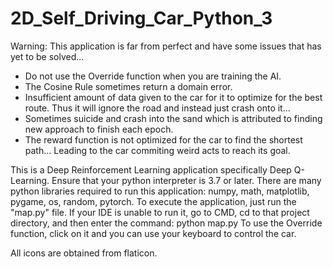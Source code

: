 # 2D_Self_Driving_Car_Python_3

Warning: This application is far from perfect and have some issues that has yet to be solved... 
- Do not use the Override function when you are training the AI.
- The Cosine Rule sometimes return a domain error.
- Insufficient amount of data given to the car for it to optimize for the best route. Thus it will ignore the road and instead just crash onto it... 
- Sometimes suicide and crash into the sand which is attributed to finding new approach to finish each epoch.
- The reward function is not optimized for the car to find the shortest path... Leading to the car commiting weird acts to reach its goal. 

This is a Deep Reinforcement Learning application specifically Deep Q-Learning. 
Ensure that your python interpreter is 3.7 or later. 
There are many python libraries required to run this application: numpy, math, matplotlib, pygame, os, random, pytorch.
To execute the application, just run the "map.py" file. 
If your IDE is unable to run it, go to CMD, cd to that project directory, and then enter the command: python map.py
To use the Override function, click on it and you can use your keyboard to control the car.

All icons are obtained from flaticon. 

